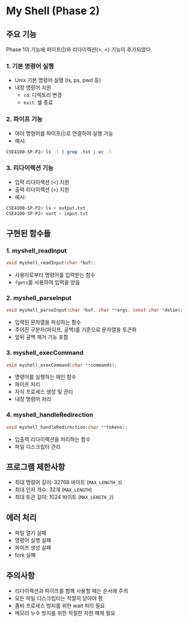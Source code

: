 # My Shell (Phase 2)

## 주요 기능
Phase 1의 기능에 파이프(|)와 리다이렉션(>, <) 기능이 추가되었다.
### 1. 기본 명령어 실행
* Unix 기본 명령어 실행 (ls, ps, pwd 등)
* 내장 명령어 지원
  - `cd`: 디렉토리 변경
  - `exit`: 쉘 종료

### 2. 파이프 기능
* 여러 명령어를 파이프(|)로 연결하여 실행 가능
* 예시:
```bash
CSE4100-SP-P2> ls -l | grep .txt | wc -l
```

### 3. 리다이렉션 기능
* 입력 리다이렉션 (<) 지원
* 출력 리다이렉션 (>) 지원
* 예시:
```bash
CSE4100-SP-P2> ls > output.txt
CSE4100-SP-P2> sort < input.txt
```

## 구현된 함수들

### 1. myshell_readInput
```c
void myshell_readInput(char *buf);
```
* 사용자로부터 명령어를 입력받는 함수
* `fgets`를 사용하여 입력을 받음

### 2. myshell_parseInput
```c
void myshell_parseInput(char *buf, char **args, const char *delim);
```
* 입력된 문자열을 파싱하는 함수
* 주어진 구분자(파이프, 공백)를 기준으로 문자열을 토큰화
* 앞뒤 공백 제거 기능 포함

### 3. myshell_execCommand
```c
void myshell_execCommand(char **commands);
```
* 명령어를 실행하는 메인 함수
* 파이프 처리
* 자식 프로세스 생성 및 관리
* 내장 명령어 처리

### 4. myshell_handleRedirection
```c
void myshell_handleRedirection(char **tokens);
```
* 입출력 리다이렉션을 처리하는 함수
* 파일 디스크립터 관리

## 프로그램 제한사항
* 최대 명령어 길이: 32768 바이트 (`MAX_LENGTH_3`)
* 최대 인자 개수: 32개 (`MAX_LENGTH`)
* 최대 토큰 길이: 1024 바이트 (`MAX_LENGTH_2`)

## 에러 처리
* 파일 열기 실패
* 명령어 실행 실패
* 파이프 생성 실패
* fork 실패

## 주의사항
* 리다이렉션과 파이프를 함께 사용할 때는 순서에 주의
* 모든 파일 디스크립터는 적절히 닫아야 함
* 좀비 프로세스 방지를 위한 wait 처리 필요
* 메모리 누수 방지를 위한 적절한 자원 해제 필요
